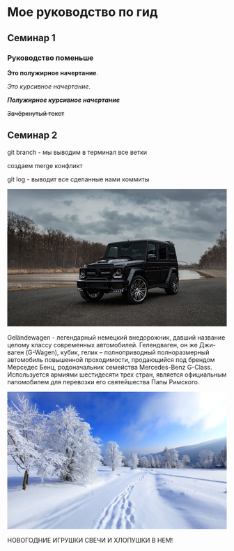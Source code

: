 # Мое руководство по гид

## Семинар 1

### Руководство поменьше

**Это полужирное начертание**.

*Это курсивное начертание*.

***Полужирное курсивное начертание***

~~Зачёркнутый текст~~

## Семинар 2

git branch - мы выводим в терминал все ветки

создаем merge конфликт 

git log - выводит все сделанные нами коммиты

![Врум Врум](images/gelik.png)

Geländewagen - легендарный немецкий внедорожник, давший название целому классу современных автомобилей. Гелендваген, он же Джи-ваген (G-Wagen), кубик, гелик – полноприводный полноразмерный автомобиль повышенной проходимости, продающийся под брендом Мерседес Бенц, родоначальник семейства Mercedes-Benz G-Class. Используется армиями шестидесяти трех стран, является официальным папомобилем для перевозки его святейшества Папы Римского.

![Тут зимняя картинка](images/winter.jpg)

НОВОГОДНИЕ ИГРУШКИ СВЕЧИ И ХЛОПУШКИ В НЕМ!